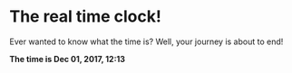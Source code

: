 # The real time clock!

Ever wanted to know what the time is? Well, your journey is about to end!

**The time is Dec 01, 2017, 12:13**
